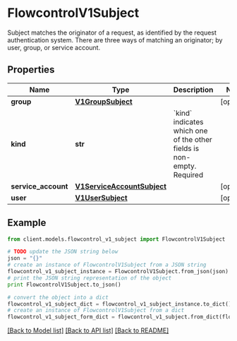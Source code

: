 # FlowcontrolV1Subject

Subject matches the originator of a request, as identified by the request authentication system. There are three ways of matching an originator; by user, group, or service account.

## Properties
Name | Type | Description | Notes
------------ | ------------- | ------------- | -------------
**group** | [**V1GroupSubject**](V1GroupSubject.md) |  | [optional] 
**kind** | **str** | &#x60;kind&#x60; indicates which one of the other fields is non-empty. Required | 
**service_account** | [**V1ServiceAccountSubject**](V1ServiceAccountSubject.md) |  | [optional] 
**user** | [**V1UserSubject**](V1UserSubject.md) |  | [optional] 

## Example

```python
from client.models.flowcontrol_v1_subject import FlowcontrolV1Subject

# TODO update the JSON string below
json = "{}"
# create an instance of FlowcontrolV1Subject from a JSON string
flowcontrol_v1_subject_instance = FlowcontrolV1Subject.from_json(json)
# print the JSON string representation of the object
print FlowcontrolV1Subject.to_json()

# convert the object into a dict
flowcontrol_v1_subject_dict = flowcontrol_v1_subject_instance.to_dict()
# create an instance of FlowcontrolV1Subject from a dict
flowcontrol_v1_subject_form_dict = flowcontrol_v1_subject.from_dict(flowcontrol_v1_subject_dict)
```
[[Back to Model list]](../README.md#documentation-for-models) [[Back to API list]](../README.md#documentation-for-api-endpoints) [[Back to README]](../README.md)


